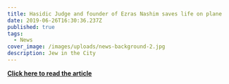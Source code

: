 ```yaml
---
title: Hasidic Judge and founder of Ezras Nashim saves life on plane
date: 2019-06-26T16:30:36.237Z
published: true
tags:
  - News
cover_image: /images/uploads/news-background-2.jpg
description: Jew in the City
---
```

**[Click here to read the article](https://jewinthecity.com/2019/06/hasidic-judge-and-founder-of-ezras-nashim-ruchie-freier-helps-save-life-on-plane/#.XooHoqhKhyw)**